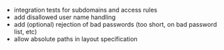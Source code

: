 - integration tests for subdomains and access rules
- add disallowed user name handling
- add (optional) rejection of bad passwords (too short, on bad password list, etc)
- allow absolute paths in layout specification
